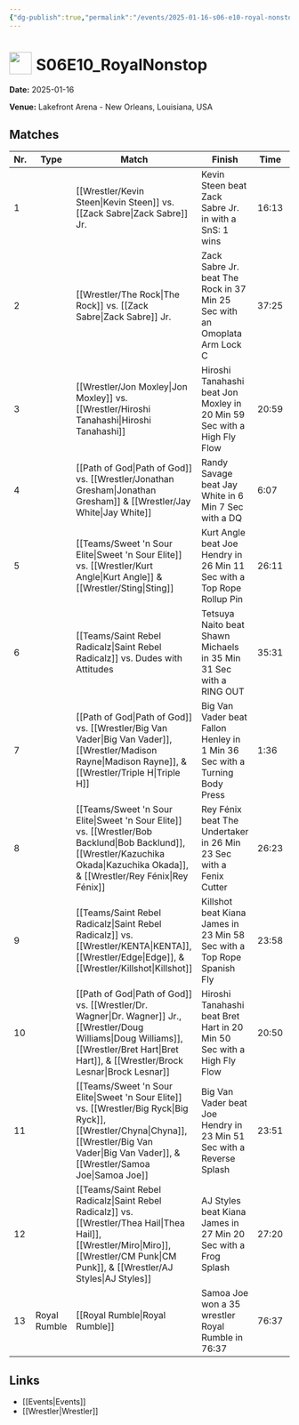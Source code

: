 ```yaml
---
{"dg-publish":true,"permalink":"/events/2025-01-16-s06-e10-royal-nonstop/","title":"S06E10_RoyalNonstop","noteIcon":""}
---
```



# <img src="https://github.com/CptSpaulding1980/choke-slam-wrestling/releases/download/images/ChokeSlam.png" width="40" style="vertical-align:bottom; margin-right:8px;">**S06E10_RoyalNonstop**

**Date:** 2025-01-16

**Venue:** Lakefront Arena - New Orleans, Louisiana, USA

## Matches

| Nr. | Type | Match | Finish | Time | Rating | Score |
|-----|------|-------|--------|------|--------|-------|
| 1 |  | [[Wrestler/Kevin Steen\|Kevin Steen]] vs. [[Zack Sabre\|Zack Sabre]] Jr. | Kevin Steen beat Zack Sabre Jr. in  with a SnS: 1 wins | 16:13 | ★★★★1/4 | 90 |
| 2 |  | [[Wrestler/The Rock\|The Rock]] vs. [[Zack Sabre\|Zack Sabre]] Jr. | Zack Sabre Jr. beat The Rock in 37 Min 25 Sec with an Omoplata Arm Lock C | 37:25 | ★★★★1/2 | 93 |
| 3 |  | [[Wrestler/Jon Moxley\|Jon Moxley]] vs. [[Wrestler/Hiroshi Tanahashi\|Hiroshi Tanahashi]] | Hiroshi Tanahashi beat Jon Moxley in 20 Min 59 Sec with a High Fly Flow | 20:59 | ★★★★3/4 | 98 |
| 4 |  | [[Path of God\|Path of God]] vs. [[Wrestler/Jonathan Gresham\|Jonathan Gresham]] & [[Wrestler/Jay White\|Jay White]] | Randy Savage beat Jay White in 6 Min 7 Sec with a DQ | 6:07 | ★ | 52 |
| 5 |  | [[Teams/Sweet 'n Sour Elite\|Sweet 'n Sour Elite]] vs. [[Wrestler/Kurt Angle\|Kurt Angle]] & [[Wrestler/Sting\|Sting]] | Kurt Angle beat Joe Hendry in 26 Min 11 Sec with a Top Rope Rollup Pin | 26:11 | ★★★3/4 | 83 |
| 6 |  | [[Teams/Saint Rebel Radicalz\|Saint Rebel Radicalz]] vs. Dudes with Attitudes | Tetsuya Naito beat Shawn Michaels in 35 Min 31 Sec with a RING OUT | 35:31 | ★★★★1/4 | 89 |
| 7 |  | [[Path of God\|Path of God]] vs. [[Wrestler/Big Van Vader\|Big Van Vader]], [[Wrestler/Madison Rayne\|Madison Rayne]], & [[Wrestler/Triple H\|Triple H]] | Big Van Vader beat Fallon Henley in 1 Min 36 Sec with a Turning Body Press | 1:36 | ★★ | 62 |
| 8 |  | [[Teams/Sweet 'n Sour Elite\|Sweet 'n Sour Elite]] vs. [[Wrestler/Bob Backlund\|Bob Backlund]], [[Wrestler/Kazuchika Okada\|Kazuchika Okada]], & [[Wrestler/Rey Fénix\|Rey Fénix]] | Rey Fénix beat The Undertaker in 26 Min 23 Sec with a Fenix Cutter | 26:23 | ★★★★1/4 | 88 |
| 9 |  | [[Teams/Saint Rebel Radicalz\|Saint Rebel Radicalz]] vs. [[Wrestler/KENTA\|KENTA]], [[Wrestler/Edge\|Edge]], & [[Wrestler/Killshot\|Killshot]]   | Killshot   beat Kiana James in 23 Min 58 Sec with a Top Rope Spanish Fly | 23:58 | ★★★★1/4 | 88 |
| 10 |  | [[Path of God\|Path of God]] vs. [[Wrestler/Dr. Wagner\|Dr. Wagner]] Jr., [[Wrestler/Doug Williams\|Doug Williams]], [[Wrestler/Bret Hart\|Bret Hart]], & [[Wrestler/Brock Lesnar\|Brock Lesnar]] | Hiroshi Tanahashi beat Bret Hart in 20 Min 50 Sec with a High Fly Flow | 20:50 | ★★★1/2 | 76 |
| 11 |  | [[Teams/Sweet 'n Sour Elite\|Sweet 'n Sour Elite]] vs. [[Wrestler/Big Ryck\|Big Ryck]], [[Wrestler/Chyna\|Chyna]], [[Wrestler/Big Van Vader\|Big Van Vader]], & [[Wrestler/Samoa Joe\|Samoa Joe]] | Big Van Vader beat Joe Hendry in 23 Min 51 Sec with a Reverse Splash | 23:51 | ★★★★ | 85 |
| 12 |  | [[Teams/Saint Rebel Radicalz\|Saint Rebel Radicalz]] vs. [[Wrestler/Thea Hail\|Thea Hail]], [[Wrestler/Miro\|Miro]], [[Wrestler/CM Punk\|CM Punk]], & [[Wrestler/AJ Styles\|AJ Styles]] | AJ Styles beat Kiana James in 27 Min 20 Sec with a Frog Splash | 27:20 | ★★★1/2 | 77 |
| 13 | Royal Rumble | [[Royal Rumble\|Royal Rumble]] | Samoa Joe won a 35 wrestler Royal Rumble in  76:37 | 76:37 | ★★★★1/4 | 89 |

## Links
- [[Events\|Events]]
- [[Wrestler\|Wrestler]]
